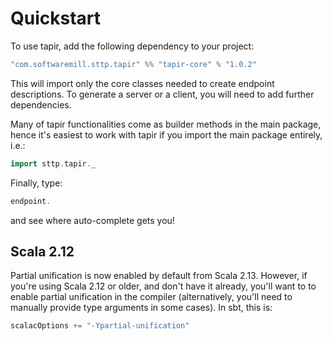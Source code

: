 # Quickstart

To use tapir, add the following dependency to your project:

```scala
"com.softwaremill.sttp.tapir" %% "tapir-core" % "1.0.2"
```

This will import only the core classes needed to create endpoint descriptions. To generate a server or a client, you
will need to add further dependencies.

Many of tapir functionalities come as builder methods in the main package, hence it's easiest to work with tapir if 
you import the main package entirely, i.e.:

```scala
import sttp.tapir._
```

Finally, type:

```scala
endpoint.
```

and see where auto-complete gets you!

## Scala 2.12

Partial unification is now enabled by default from Scala 2.13. However, if you're using Scala 2.12 or older, and don't
have it already, you'll want to to enable partial unification in the compiler (alternatively, you'll need to manually
provide type arguments in some cases). In sbt, this is:

```scala
scalacOptions += "-Ypartial-unification"
```
